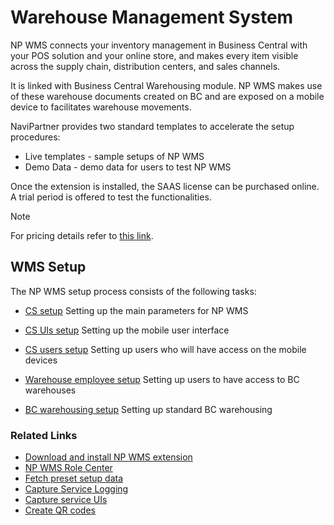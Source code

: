 # Warehouse Management System

NP WMS connects your inventory management in Business Central with your POS solution and your online store, and makes every item visible across the supply chain, distribution centers, and sales channels.

It is linked with Business Central Warehousing module. NP WMS makes use of these warehouse documents created on BC and are exposed on a mobile device to facilitates warehouse movements.

NaviPartner provides two standard templates to accelerate the setup procedures:

- Live templates - sample setups of NP WMS
- Demo Data - demo data for users to test NP WMS

Once the extension is installed, the SAAS license can be purchased online. A trial period is offered to test the functionalities.

> [!NOTE]
> For pricing details refer to [this link](https://www.navipartner.com/np-wms-pricing/).

## WMS Setup

The NP WMS setup process consists of the following tasks:

- [CS setup](./explanation/cs-setup.md)
    Setting up the main parameters for NP WMS

- [CS UIs setup](./howto/set-up-cs-uis.md)
    Setting up the mobile user interface

- [CS users setup](./howto/set-up-cs-users.md)
    Setting up users who will have access on the mobile devices

- [Warehouse employee setup](./howto/set-up-warehouse-users.md)
    Setting up users to have access to BC warehouses

- [BC warehousing setup](./howto/set-up-warehousing-bc.md)
    Setting up standard BC warehousing

### Related Links

- [Download and install NP WMS extension](./howto/Install-NP-WMS.md)
- [NP WMS Role Center](./explanation/role-center.md)
- [Fetch preset setup data](./howto/fetch-setup-data.md)
- [Capture Service Logging](./explanation/cs-logging.md)
- [Capture service UIs](./explanation/cs-uis.md)
- [Create QR codes](./howto/create-qr-codes.md)
